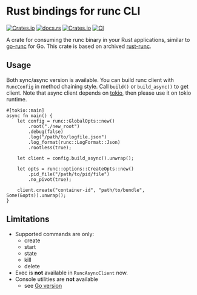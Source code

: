 # Rust bindings for runc CLI

[![Crates.io](https://img.shields.io/crates/v/runc)](https://crates.io/crates/runc)
[![docs.rs](https://img.shields.io/docsrs/runc)](https://docs.rs/runc/latest/runc/)
[![Crates.io](https://img.shields.io/crates/l/containerd-shim)](https://github.com/containerd/rust-extensions/blob/main/LICENSE)
[![CI](https://github.com/containerd/rust-extensions/actions/workflows/ci.yml/badge.svg?branch=main)](https://github.com/containerd/rust-extensions/actions/workflows/ci.yml)

A crate for consuming the runc binary in your Rust applications, similar to [go-runc](https://github.com/containerd/go-runc) for Go.
This crate is based on archived [rust-runc](https://github.com/pwFoo/rust-runc).

## Usage
Both sync/async version is available.
You can build runc client with `RuncConfig` in method chaining style.
Call `build()` or `build_async()` to get client.
Note that async client depends on [tokio](https://github.com/tokio-rs/tokio), then please use it on tokio runtime.

```rust,ignore
#[tokio::main]
async fn main() {
    let config = runc::GlobalOpts::new()
        .root("./new_root")
        .debug(false)
        .log("/path/to/logfile.json")
        .log_format(runc::LogFormat::Json)
        .rootless(true);

    let client = config.build_async().unwrap();

    let opts = runc::options::CreateOpts::new()
        .pid_file("/path/to/pid/file")
        .no_pivot(true);

    client.create("container-id", "path/to/bundle", Some(&opts)).unwrap();
}
```

## Limitations
- Supported commands are only:
    - create
    - start
    - state
    - kill
    - delete
- Exec is **not** available in `RuncAsyncClient` now.
- Console utilities are **not** available
    - see [Go version](https://github.com/containerd/go-runc/blob/main/console.go)
